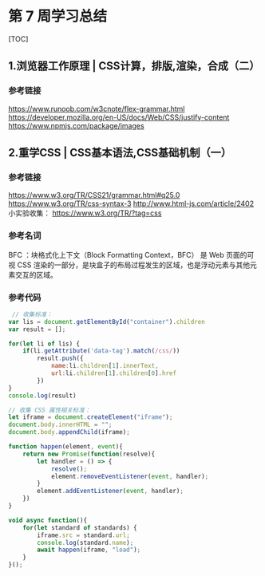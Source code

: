 # 第 7 周学习总结

[TOC]

## 1.浏览器工作原理 | CSS计算，排版,渲染，合成（二）

### 参考链接

<https://www.runoob.com/w3cnote/flex-grammar.html>
<https://developer.mozilla.org/en-US/docs/Web/CSS/justify-content>
<https://www.npmjs.com/package/images>

## 2.重学CSS | CSS基本语法,CSS基础机制（一）

### 参考链接

<https://www.w3.org/TR/CSS21/grammar.html#q25.0>
<https://www.w3.org/TR/css-syntax-3>
<http://www.html-js.com/article/2402>
小实验收集： <https://www.w3.org/TR/?tag=css>

### 参考名词

BFC ：块格式化上下文（Block Formatting Context，BFC） 是 Web 页面的可视 CSS 渲染的一部分，是块盒子的布局过程发生的区域，也是浮动元素与其他元素交互的区域。

### 参考代码

```javascript
 // 收集标准：
var lis = document.getElementById("container").children
var result = [];

for(let li of lis) {
    if(li.getAttribute('data-tag').match(/css/))
        result.push({
            name:li.children[1].innerText,
            url:li.children[1].children[0].href
        })
}
console.log(result)
```

```javascript
// 收集 CSS 属性相关标准：
let iframe = document.createElement("iframe");
document.body.innerHTML = "";
document.body.appendChild(iframe);

function happen(element, event){
    return new Promise(function(resolve){
        let handler = () => {
            resolve();
            element.removeEventListener(event, handler);
        }
        element.addEventListener(event, handler);
    })
}

void async function(){
    for(let standard of standards) {
        iframe.src = standard.url;
        console.log(standard.name);
        await happen(iframe, "load");
    }
}();
```
